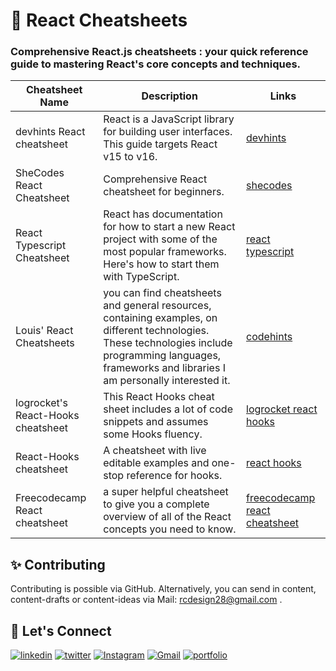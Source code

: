 # 📝 React Cheatsheets

### Comprehensive React.js cheatsheets : your quick reference guide to mastering React's core concepts and techniques.

| Cheatsheet Name                    | Description                                                                                                                                                                                               | Links                                                                                                  |
| ---------------------------------- | --------------------------------------------------------------------------------------------------------------------------------------------------------------------------------------------------------- | ------------------------------------------------------------------------------------------------------ |
| devhints React cheatsheet          | React is a JavaScript library for building user interfaces. This guide targets React v15 to v16.                                                                                                          | [devhints](https://devhints.io/react)                                                                  |
| SheCodes React Cheatsheet          | Comprehensive React cheatsheet for beginners.                                                                                                                                                             | [shecodes](http://cheatsheets.shecodes.io/cheatsheets/react/events)                                    |
| React Typescript Cheatsheet        | React has documentation for how to start a new React project with some of the most popular frameworks. Here's how to start them with TypeScript.                                                          | [react typescript](https://react-typescript-cheatsheet.netlify.app/docs/basic/setup)                   |
| Louis' React Cheatsheets           | you can find cheatsheets and general resources, containing examples, on different technologies. These technologies include programming languages, frameworks and libraries I am personally interested it. | [codehints](https://codehints.io/category/react)                                                       |
| logrocket's React-Hooks cheatsheet | This React Hooks cheat sheet includes a lot of code snippets and assumes some Hooks fluency.                                                                                                              | [logrocket react hooks](https://blog.logrocket.com/react-hooks-cheat-sheet-solutions-common-problems/) |
| React-Hooks cheatsheet             | A cheatsheet with live editable examples and one-stop reference for hooks.                                                                                                                                | [react hooks](https://react-hooks-cheatsheet.com/)                                                     |
| Freecodecamp React cheatsheet      | a super helpful cheatsheet to give you a complete overview of all of the React concepts you need to know.                                                                                                 | [freecodecamp react cheatsheet](https://www.freecodecamp.org/news/the-react-cheatsheet/)               |

## ✨ Contributing

Contributing is possible via GitHub. Alternatively, you can send in content, content-drafts or content-ideas
via Mail: rcdesign28@gmail.com .

## 🔗 Let's Connect

[![linkedin](https://img.shields.io/badge/LinkedIn-0077B5?style=for-the-badge&logo=linkedin&logoColor=white)](https://www.linkedin.com/in/rakeshc7/)
[![twitter](https://img.shields.io/badge/Twitter-1DA1F2?style=for-the-badge&logo=twitter&logoColor=white)](https://twitter.com/_Rakeshc7)
[![Instagram](https://img.shields.io/badge/Instagram-E4405F?style=for-the-badge&logo=instagram&logoColor=white)](https://www.instagram.com/rakesh.chotaliya7/)
[![Gmail](https://img.shields.io/badge/Gmail-D14836?style=for-the-badge&logo=gmail&logoColor=white)](rcdesign28@gmail.com)
[![portfolio](https://img.shields.io/badge/my_portfolio-000?style=for-the-badge&logo=ko-fi&logoColor=white)](https://rakeshchotaliya.com/)
